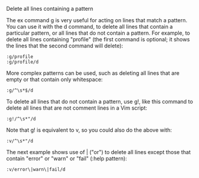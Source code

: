 Delete all lines containing a pattern

The ex command g is very useful for acting on lines that match a pattern. You can use it with the d command, to delete all lines that contain a particular pattern, or all lines that do not contain a pattern.
For example, to delete all lines containing "profile" (the first command is optional; it shows the lines that the second command will delete):

```
:g/profile
:g/profile/d
```

More complex patterns can be used, such as deleting all lines that are empty or that contain only whitespace:

```
:g/^\s*$/d
```

To delete all lines that do not contain a pattern, use g!, like this command to delete all lines that are not comment lines in a Vim script:
```
:g!/^\s*"/d
```
Note that g! is equivalent to v, so you could also do the above with:
```
:v/^\s*"/d
```

The next example shows use of \| ("or") to delete all lines except those that contain "error" or "warn" or "fail" (:help pattern):

```
:v/error\|warn\|fail/d

```
